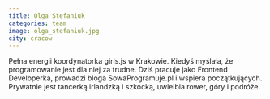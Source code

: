```yaml
---
title: Olga Stefaniuk
categories: team
image: olga_stefaniuk.jpg
city: cracow
---
```

Pełna energii koordynatorka girls.js w Krakowie. Kiedyś myślała, że programowanie jest dla niej za trudne. Dziś pracuje jako Frontend Developerka, prowadzi bloga SowaProgramuje.pl i wspiera początkujących. Prywatnie jest tancerką irlandzką i szkocką, uwielbia rower, góry i podróże.
